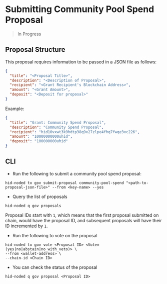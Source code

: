 # Submitting Community Pool Spend Proposal

> In Progress

## Proposal Structure

This proposal requires information to be passed in a JSON file as follows:

```json
{
  "title": "<Proposal Title>",
  "description": "<Description of Proposal>",
  "recipient": "<Grant Recipient's Blockchain Address>",
  "amount": "<Grant Amount>",
  "deposit": "<Deposit for proposal>"
}
```

Example:

```json
{
  "title": "Grant: Community Spend Proposal",
  "description": "Community Spend Proposal",
  "recipient": "hid10vxwt3k9hdtp38q9x27zlpe4fhq7fwqe3xc226",
  "amount": "10000000000uhid",
  "deposit": "100000000uhid"
}
```

## CLI

* Run the following to submit a community pool spend proposal:

```
hid-noded tx gov submit-proposal community-pool-spend "<path-to-proposal-json-file>" --from <key-name> --yes
```

* Query the list of proposals

```
hid-noded q gov proposals
```

Proposal IDs start with `1`, which means that the first proposal submitted on chain, would have the proposal ID, and subsequent proposals will have their ID incremented by `1`.

* Run the following to vote on the proposal

```
hid-noded tx gov vote <Proposal ID> <Vote=(yes|no|abstain|no_with_veto)> \
--from <wallet-address> \
--chain-id <Chain ID>
```

* You can check the status of the proposal

```
hid-noded q gov proposal <Proposal ID>
```